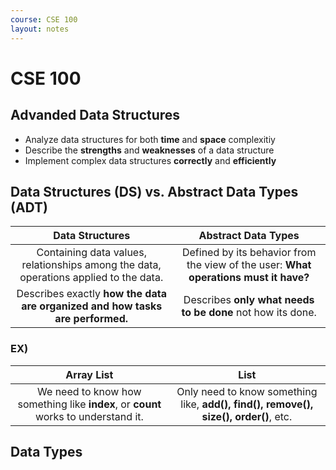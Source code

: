 ```yaml
---
course: CSE 100
layout: notes
---
```


# CSE 100



## Advanded Data Structures

- Analyze data structures for both **time** and **space** complexitiy
- Describe the **strengths** and **weaknesses** of a data structure
- Implement complex data structures **correctly** and **efficiently**



## Data Structures (DS) vs. Abstract Data Types (ADT)

| Data Structures | Abstract Data Types |
|:-----:|:-----:|
| Containing data values, relationships among the data, operations applied to the data. | Defined by its behavior from the view of the user: **What operations must it have?** |
| Describes exactly **how the data are organized and how tasks are performed.** | Describes **only what needs to be done** not how its done. |

### EX)

| Array List | List |
|:-----:|:-----:|
| We need to know how something like **index**, or **count** works to understand it.  | Only need to know something like, **add(), find(), remove(), size(), order()**, etc. |



## Data Types

